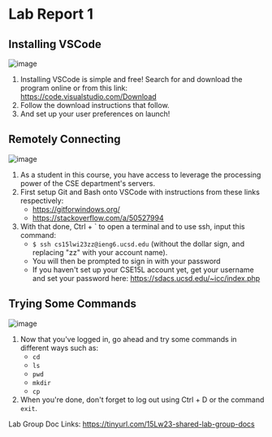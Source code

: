 # Lab Report 1
## Installing VSCode
![image](https://user-images.githubusercontent.com/116617731/212768181-7e07146e-fa5d-40ec-972e-cde63d25b1c1.png)
1. Installing VSCode is simple and free! Search for and download the program online or from this link: https://code.visualstudio.com/Download
2. Follow the download instructions that follow.
3. And set up your user preferences on launch!

## Remotely Connecting
![image](https://user-images.githubusercontent.com/116617731/212768477-3a3d54d2-827a-40d0-81ed-16003ee65292.png)
1. As a student in this course, you have access to leverage the processing power of the CSE department's servers. 
2. First setup Git and Bash onto VSCode with instructions from these links respectively:
    - https://gitforwindows.org/
    - https://stackoverflow.com/a/50527994
3. With that done, Ctrl + `  to open a terminal and to use ssh, input this command:
    - `$ ssh cs15lwi23zz@ieng6.ucsd.edu` (without the dollar sign, and replacing "zz" with your account name).
    - You will then be prompted to sign in with your password
    - If you haven't set up your CSE15L account yet, get your username and set your password here: https://sdacs.ucsd.edu/~icc/index.php

## Trying Some Commands
![image](https://user-images.githubusercontent.com/116617731/212768469-05fe9cde-117c-433b-b6f8-c6947e6f1946.png)
1. Now that you've logged in, go ahead and try some commands in different ways such as:
    - `cd`
    - `ls`
    - `pwd`
    - `mkdir`
    - `cp`
2. When you're done, don't forget to log out using Ctrl + D or the command `exit`.


Lab Group Doc Links: https://tinyurl.com/15Lw23-shared-lab-group-docs
